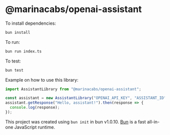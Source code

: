 # @marinacabs/openai-assistant

To install dependencies:

```bash
bun install
```

To run:

```bash
bun run index.ts
```


To test:

```bash
bun test
```

Example on how to use this library:

```typescript
import AssistantLibrary from "@marinacabs/openai-assistant";

const assistant = new AssistantLibrary("OPENAI_API_KEY", "ASSISTANT_ID");
assistant.getResponse("Hello, assistant!").then(response => {
  console.log(response);
});
```
This project was created using `bun init` in bun v1.0.10. [Bun](https://bun.sh) is a fast all-in-one JavaScript runtime.
